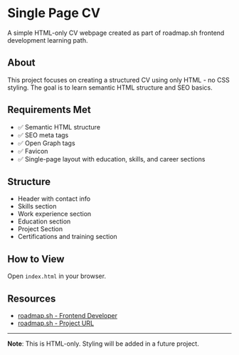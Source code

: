 # Single Page CV

A simple HTML-only CV webpage created as part of roadmap.sh frontend development learning path.

## About
This project focuses on creating a structured CV using only HTML - no CSS styling. The goal is to learn semantic HTML structure and SEO basics.

## Requirements Met
- ✅ Semantic HTML structure
- ✅ SEO meta tags
- ✅ Open Graph tags
- ✅ Favicon
- ✅ Single-page layout with education, skills, and career sections

## Structure
- Header with contact info
- Skills section
- Work experience section
- Education section
- Project Section
- Certifications and training section

## How to View
Open `index.html` in your browser.

## Resources

- [roadmap.sh - Frontend Developer](https://roadmap.sh/frontend)
- [roadmap.sh - Project URL](https://roadmap.sh/projects/single-page-cv)

---
**Note**: This is HTML-only. Styling will be added in a future project.
